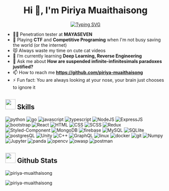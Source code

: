 <h1 align="center">Hi 👋, I'm Piriya Muaithaisong</h1>

<p  align="center">
 <a href="https://git.io/typing-svg"><img src="https://readme-typing-svg.demolab.com?font=Fira+Code&size=40&pause=1000&color=17B317&background=000000&center=true&vCenter=true&width=1200&height=250&lines=Just+a+Random+Hacker;Computer+Science+Enthusiast;Coding+Wizard+🧙‍♂️" alt="Typing SVG" /></a>
  </p>

- 👨‍💻 Penetration tester at **MAYASEVEN**
- 🎲 Playing **CTF** and **Competitive Programing** when I'm not busy saving the world (or the internet)
- 😾 Always waste my time on cute cat videos
- 🌱 I’m currently learning **Deep Learning, Reverse Engineering**
- 💬 Ask me about **How are suspended infinite-infinitesimals paradoxes justified?**
- 📫 How to reach me **https://github.com/piriya-muaithaisong**
- ⚡ Fun fact: You are always looking at your nose, your brain just chooses to ignore it


<h2> <img src = "https://media2.giphy.com/media/QssGEmpkyEOhBCb7e1/giphy.gif?cid=ecf05e47a0n3gi1bfqntqmob8g9aid1oyj2wr3ds3mg700bl&rid=giphy.gif" width = 32px> Skills </h2>

![python](https://img.shields.io/badge/-Python-3776AB?logo=python&logoColor=white&style=flat)
![go](https://img.shields.io/badge/-Go-00ADD8?logo=Go&logoColor=white&style=flat)
![javascript](https://img.shields.io/badge/-JavaScript-F7DF1E?logo=JavaScrip&logoColor=white&style=flat)
![typescript](https://img.shields.io/badge/-TypeScript-3178C6?logo=TypeScript&logoColor=white&style=flat)
![NodeJS](https://img.shields.io/badge/-Node.js-339933?logo=Node.js&logoColor=white&style=flat)
![ExpressJS](https://img.shields.io/badge/-ExpressJS-000000?logo=Express&logoColor=white&style=flat)
![bootstrap](https://img.shields.io/badge/-Bootstrap-7952B3?logo=Bootstrap&logoColor=white&style=flat)
![React](https://img.shields.io/badge/-React-61DAFB?logo=React&logoColor=white&style=flat)
![HTML](https://img.shields.io/badge/-HTML5-E34F26?logo=HTML5&logoColor=white&style=flat)
![CSS](https://img.shields.io/badge/-CSS-1572B6?logo=CSS3&logoColor=white&style=flat)
![SCSS](https://img.shields.io/badge/-Sass-CC6699?logo=Sass&logoColor=white&style=flat)
![Redux](https://img.shields.io/badge/-Redux-764ABC?logo=Redux&logoColor=white&style=flat)
![Styled-Component](https://img.shields.io/badge/-Styled%20Components-DB7093?logo=styled-components&logoColor=white&style=flat)
![MongoDB](https://img.shields.io/badge/-MongoDB-47A248?logo=MongoDB&logoColor=white&style=flat)
![firebase](https://img.shields.io/badge/-Firebase-FFCA28?logo=Firebase&logoColor=white&style=flat)
![MySQL](https://img.shields.io/badge/-MySQL-4479A1?logo=MySQL&logoColor=white&style=flat)
![SQLlite](https://img.shields.io/badge/-SQLite-003B57?logo=SQLite&logoColor=white&style=flat)
![postgresQL](https://img.shields.io/badge/-PostgreSQL-4169E1?logo=PostgreSQL&logoColor=white&style=flat)
![Unity](https://img.shields.io/badge/-Unity-FFFFFF?logo=Unity&logoColor=gray&style=flat)
![C++](https://img.shields.io/badge/-C++-00599C?logo=C%2B%2B&logoColor=white&style=flat)
![GraphQL](https://img.shields.io/badge/-GraphQL-E10098?logo=GraphQL&logoColor=white&style=flat)
![linux](https://img.shields.io/badge/-Linux-FCC624?logo=Linux&logoColor=white&style=flat)
![docker](https://img.shields.io/badge/-Docker-2496ED?logo=Docker&logoColor=white&style=flat)
![git](https://img.shields.io/badge/-Git-F05032?logo=Git&logoColor=white&style=flat)
![Numpy](https://img.shields.io/badge/-NumPy-013243?logo=NumPy&logoColor=white&style=flat)
![Jupyter](https://img.shields.io/badge/-Jupyter-F37626?logo=Jupyter&logoColor=white&style=flat)
![panda](https://img.shields.io/badge/-pandas-150458?logo=pandas&logoColor=white&style=flat)
![opencv](https://img.shields.io/badge/-OpenCV-5C3EE8?logo=OpenCV&logoColor=white&style=flat)
![owasp](https://img.shields.io/badge/-OWASP-000000?logo=OWASP&logoColor=white&style=flat)
![postman](https://img.shields.io/badge/-Postman-FF6C37?logo=Postman&logoColor=white&style=flat)


 <h2> <img src="https://media.giphy.com/media/iY8CRBdQXODJSCERIr/giphy.gif" width="32"> Github Stats </h2>

<p><img align="center" src="https://github-readme-stats.vercel.app/api/top-langs?username=piriya-muaithaisong&show_icons=true&locale=en&theme=dark" alt="piriya-muaithaisong" /></p>

<p><img align="center" src="https://github-readme-stats.vercel.app/api?username=piriya-muaithaisong&show_icons=true&theme=dark" alt="piriya-muaithaisong" /></p>
